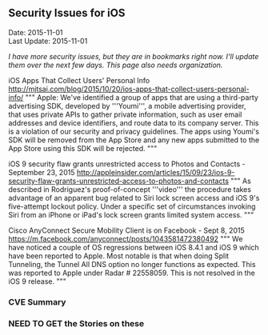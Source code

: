 ## Security Issues for iOS ##
Date: 2015-11-01<br>
Last Update: 2015-11-01

*I have more security issues, but they are in bookmarks right now. I'll update them over the next few days. This page also needs organization.*



iOS Apps That Collect Users' Personal Info
http://mjtsai.com/blog/2015/10/20/ios-apps-that-collect-users-personal-info/
"""
Apple: We've identified a group of apps that are using a third-party advertising SDK, developed by '''Youmi''', a mobile advertising provider, that uses private APIs to gather private information, such as user email addresses and device identifiers, and route data to its company server. This is a violation of our security and privacy guidelines. The apps using Youmi's SDK will be removed from the App Store and any new apps submitted to the App Store using this SDK will be rejected. 
"""


iOS 9 security flaw grants unrestricted access to Photos and Contacts - September 23, 2015
http://appleinsider.com/articles/15/09/23/ios-9-security-flaw-grants-unrestricted-access-to-photos-and-contacts
"""
As described in Rodriguez's proof-of-concept '''video''' the procedure takes advantage of an apparent bug related to Siri lock screen access and iOS 9's five-attempt lockout policy. Under a specific set of circumstances invoking Siri from an iPhone or iPad's lock screen grants limited system access.
"""


Cisco AnyConnect Secure Mobility Client is on Facebook - Sept 8, 2015
https://m.facebook.com/anyconnect/posts/1043581472380492
"""
We have noticed a couple of OS regressions between iOS 8.4.1 and iOS 9 which have been reported to Apple. Most notable is that when doing Split Tunneling, the Tunnel All DNS option no longer functions as expected. This was reported to Apple under Radar # 22558059. This is not resolved in the iOS 9 release.
"""


### CVE Summary ###


### NEED TO GET the Stories on these ###

